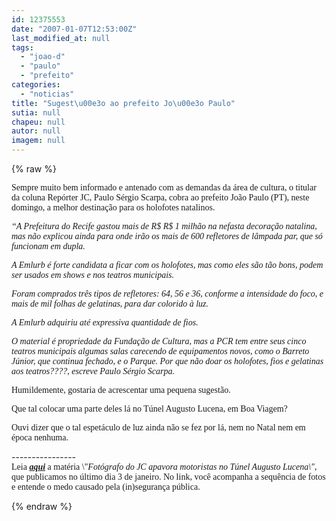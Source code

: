 ```yaml
---
id: 12375553
date: "2007-01-07T12:53:00Z"
last_modified_at: null
tags:
  - "joao-d"
  - "paulo"
  - "prefeito"
categories:
  - "noticias"
title: "Sugest\u00e3o ao prefeito Jo\u00e3o Paulo"
sutia: null
chapeu: null
autor: null
imagem: null
---
```

{% raw %}
<p><P><FONT face=Verdana>Sempre muito bem informado e antenado com as demandas da área de cultura, o titular da coluna Repórter JC, Paulo Sérgio Scarpa, cobra ao prefeito João Paulo (PT), neste domingo, a melhor destinação para os holofotes natalinos.</FONT></P></p>
<p><P><FONT face=Verdana><EM>“A Prefeitura do Recife gastou mais de R$ R$ 1 milhão na nefasta decoração natalina, mas não explicou ainda para onde irão os mais de 600 refletores de lâmpada par, que só funcionam em dupla. </EM></FONT></P></p>
<p><P><FONT face=Verdana><EM>A Emlurb é forte candidata a ficar com os holofotes, mas como eles são tão bons, podem ser usados em shows e nos teatros municipais. </EM></FONT></P></p>
<p><P><FONT face=Verdana><EM>Foram comprados três tipos de refletores: 64, 56 e 36, conforme a intensidade do foco, e mais de mil folhas de gelatinas, para dar colorido à luz. </EM></FONT></P></p>
<p><P><FONT face=Verdana><EM>A Emlurb adquiriu até expressiva quantidade de fios. </EM></FONT></P></p>
<p><P><FONT face=Verdana><EM>O material é propriedade da Fundação de Cultura, mas a PCR tem entre seus cinco teatros municipais algumas salas carecendo de equipamentos novos, como o Barreto Júnior, que continua fechado, e o Parque. Por que não doar os holofotes, fios e gelatinas aos teatros????, escreve Paulo Sérgio Scarpa.</EM></FONT></P></p>
<p><P><FONT face=Verdana>Humildemente, gostaria de acrescentar uma pequena sugestão.</FONT></P></p>
<p><P><FONT face=Verdana>Que tal colocar uma parte deles lá no Túnel Augusto Lucena, em Boa Viagem?</FONT></P></p>
<p><P><FONT face=Verdana>Ouvi dizer que o tal espetáculo de luz ainda não se fez por lá, nem no Natal nem em época nenhuma.</FONT></P></p>
<p><P>----------------<BR><FONT face=Verdana>Leia&nbsp;<A href=\"https://jc3.uol.com.br/blogs/jc/busca.php?busca=t%FAnel\" target=_blank><STRONG><EM>aqui</EM></STRONG></A> a matéria \"<EM>Fotógrafo do JC apavora motoristas no Túnel Augusto Lucena\"</EM>, que publicamos no último dia 3 de janeiro. No link, você acompanha a sequência de fotos e entende o medo causado pela (in)segurança pública. </FONT></P> </p>
{% endraw %}